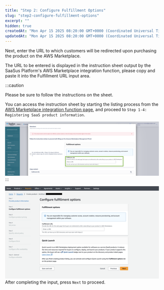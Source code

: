 ```yaml
---
title: "Step 2: Configure Fulfillment Options"
slug: "step2-configure-fulfillment-options"
excerpt: ""
hidden: true
createdAt: "Mon Apr 15 2025 08:20:00 GMT+0000 (Coordinated Universal Time)"
updatedAt: "Mon Apr 15 2025 08:20:00 GMT+0000 (Coordinated Universal Time)"
---
```

Next, enter the URL to which customers will be redirected upon purchasing the product on the AWS Marketplace.

The URL to be entered is displayed in the instruction sheet output by the SaaSus Platform's AWS Marketplace integration function, please copy and paste it into the Fulfillment URL input area.

:::caution

Please be sure to follow the instructions on the sheet.

You can access the instruction sheet by starting the listing process from the [AWS Marketplace integration function page](https://settings.console.saasus.io/integrations/aws-marketplace), and proceed to `Step 1-4: Registering SaaS product information`.

![](/img/part-4/aws-marketplace-integration/product-submission/step2-configure-fulfillment-options/step2-configure-fulfillment-options-1.png)
:::

![](/img/part-4/aws-marketplace-integration/product-submission/step2-configure-fulfillment-options/step2-configure-fulfillment-options-2.png)
After completing the input, press `Next` to proceed.
